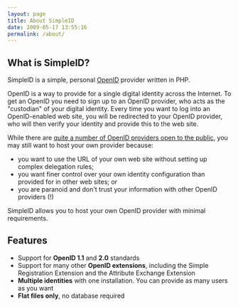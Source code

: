 ```yaml
---
layout: page
title: About SimpleID
date: 2009-05-17 13:55:16
permalink: /about/
---
```


## What is SimpleID?

SimpleID is a simple, personal [OpenID](http://openid.net) provider written in PHP.

OpenID is a way to provide for a single digital identity across the Internet.  To get an OpenID you need to sign up to an OpenID provider, who acts as the "custodian" of your digital identity.  Every time you want to log into an OpenID-enabled web site, you will be redirected to your OpenID provider, who will then verify your identity and provide this to the web site.

While there are [quite a number of OpenID providers open to the public](http://openid.net/get/), you may still want to host your own provider because:

- you want to use the URL of your own web site without setting up complex delegation rules;
- you want finer control over your own identity configuration than provided for in other web sites; or
- you are paranoid and don't trust your information with other OpenID providers (!)

SimpleID allows you to host your own OpenID provider with minimal requirements.

## Features

- Support for **OpenID 1.1** and **2.0** standards
- Support for many other **OpenID extensions**, including the Simple Registration Extension and the Attribute Exchange Extension
- **Multiple identities** with one installation.  You can provide as many users as you want
- **Flat files only**, no database required

